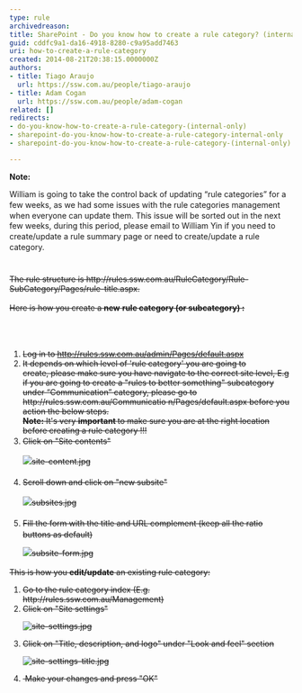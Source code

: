 ```yaml
---
type: rule
archivedreason: 
title: SharePoint - Do you know how to create a rule category? (internal only)
guid: cddfc9a1-da16-4918-8280-c9a95add7463
uri: how-to-create-a-rule-category
created: 2014-08-21T20:38:15.0000000Z
authors:
- title: Tiago Araujo
  url: https://ssw.com.au/people/tiago-araujo
- title: Adam Cogan
  url: https://ssw.com.au/people/adam-cogan
related: []
redirects:
- do-you-know-how-to-create-a-rule-category-(internal-only)
- sharepoint-do-you-know-how-to-create-a-rule-category-internal-only
- sharepoint-do-you-know-how-to-create-a-rule-category-(internal-only)

---
```



<strong> Note&#58;&#160;</strong><div><span style="line-height&#58;18.9090900421143px;">William is going to take the control back of updating “rule categories” for a few weeks, as we had some issues with the rule categories management​ when everyone can update them. This issue will be sorted out in the next few weeks, during this period, please email to William Yin&#160;if you need to create/update a rule summary page or need to create/update a rule category.<br>​<br></span></div><div><span style="line-height&#58;18.9090900421143px;"><br></span></div><div><div><div><span style="text-decoration&#58;line-through;">The rule structure is&#160;http&#58;//rules.ssw.com.au/RuleCategory/Rule-SubCategory/Pages/rule-title.aspx.</span><div style="text-decoration&#58;line-through;"><br></div><div><span style="text-decoration&#58;line-through;">Here is how you&#160;create&#160;a </span><b style="text-decoration&#58;line-through;">new</b><span style="text-decoration&#58;line-through;"> </span><b style="text-decoration&#58;line-through;">rule category (or subcategory) &#58;</b><b></b></div><div><b><br></b></div></div></div></div>
<br><excerpt class='endintro'></excerpt><br>
<ol style="text-decoration&#58;line-through;"><li>Log in to&#160;<span class="s2" style="text-decoration&#58;line-through;"><a href="/admin/Pages/default.aspx">http&#58;//rules.ssw.com.au/admin/Pages/default.aspx </a></span></li><li><span class="s2"></span>It depends on which level of 'rule category' you are going to create,&#160;please make sure you have navigate to the correct site level,&#160;E.g if you are going to create a &quot;<span class="ssw15-rteStyle-Highlight" style="text-decoration&#58;line-through;">rules to better something</span>&quot; subcategory under&#160;“<span class="ssw15-rteStyle-Highlight" style="text-decoration&#58;line-through;">Communication</span>” category, please&#160;go to http&#58;//rules.ssw.com.au/<span class="ssw15-rteStyle-Highlight" style="text-decoration&#58;line-through;">Communicatio n</span>/Pages/default.aspx before you action the below steps.<br><strong>Note&#58;</strong>&#160;It's very&#160;<strong>important&#160;</strong>to make sure you are at the right location before creating a rule category !!!</li><li> 
      <span style="line-height&#58;1.6;">Click on &quot;Site contents&quot;<br>
      <dl class="image" style="text-decoration&#58;line-through;"><dt><img src="/PublishingImages/site-content.jpg" alt="site-content.jpg" /> </dt></dl></span></li><li> 
      <span style="line-height&#58;1.6;">Scroll down and click on &quot;new subsite&quot;<br> 
         <dl class="image" style="text-decoration&#58;line-through;"><dt> <img src="/PublishingImages/subsites.jpg" alt="subsites.jpg" /> </dt></dl></span></li><li> 
      <span style="line-height&#58;1.6;">Fill the form with the title and URL complement (keep all the ratio buttons as default)<br> 
         <dl class="image" style="text-decoration&#58;line-through;"><dt> <img src="/PublishingImages/subsite-form.jpg" alt="subsite-form.jpg" /> </dt></dl></span></li></ol><p style="text-decoration&#58;line-through;">This is how you <b>edit/update</b>&#160;an existing rule category&#58;</p><ol style="text-decoration&#58;line-through;"><li>Go to the rule category index (E.g. http&#58;//rules.ssw.com.au/Management)</li><li>Click on &quot;Site settings&quot;<br> 
      <dl class="image" style="text-decoration&#58;line-through;"><dt> <img src="/PublishingImages/site-settings.jpg" alt="site-settings.jpg" /> </dt></dl></li><li>Click on &quot;Title, description, and logo&quot; under &quot;Look and feel&quot; section<br> 
      <dl class="image" style="text-decoration&#58;line-through;"><dt> <img src="/PublishingImages/site-settings-title.jpg" alt="site-settings-title.jpg" /> </dt></dl></li><li>&#160;Make your changes and press &quot;OK&quot;</li></ol>


